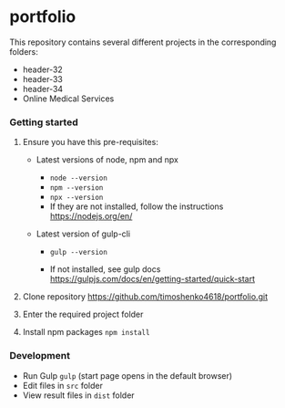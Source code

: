 # portfolio

This repository contains several different projects in the corresponding folders:
* header-32
* header-33
* header-34
* Online Medical Services

### Getting started

1. Ensure you have this pre-requisites:

    *  Latest versions of node, npm and npx 
        * `node --version`
        * `npm --version`
        * `npx --version`
        * If they are not installed, follow the instructions https://nodejs.org/en/

    * Latest version of gulp-cli 
        * `gulp --version`

        * If not installed, see gulp docs https://gulpjs.com/docs/en/getting-started/quick-start 


2. Clone repository https://github.com/timoshenko4618/portfolio.git

3. Enter the required project folder

4. Install npm packages  `npm install`


### Development

* Run Gulp `gulp` (start page opens in the default browser)
* Edit files in `src` folder
* View result files in `dist` folder